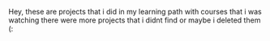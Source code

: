 Hey, these are projects that i did in my learning path with courses that i was watching there were more projects that i didnt find or maybe i deleted them (: 
